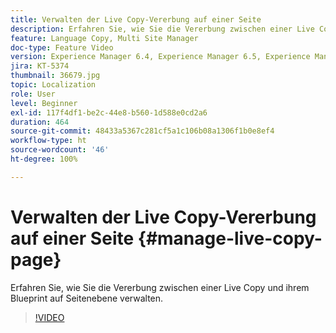 ```yaml
---
title: Verwalten der Live Copy-Vererbung auf einer Seite
description: Erfahren Sie, wie Sie die Vererbung zwischen einer Live Copy und ihrem Blueprint auf Seitenebene verwalten
feature: Language Copy, Multi Site Manager
doc-type: Feature Video
version: Experience Manager 6.4, Experience Manager 6.5, Experience Manager as a Cloud Service
jira: KT-5374
thumbnail: 36679.jpg
topic: Localization
role: User
level: Beginner
exl-id: 117f4df1-be2c-44e8-b560-1d588e0cd2a6
duration: 464
source-git-commit: 48433a5367c281cf5a1c106b08a1306f1b0e8ef4
workflow-type: ht
source-wordcount: '46'
ht-degree: 100%

---
```


# Verwalten der Live Copy-Vererbung auf einer Seite {#manage-live-copy-page}

Erfahren Sie, wie Sie die Vererbung zwischen einer Live Copy und ihrem Blueprint auf Seitenebene verwalten.
>[!VIDEO](https://video.tv.adobe.com/v/36679?quality=12&learn=on)

